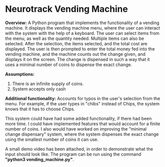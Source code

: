 # Neurotrack Vending Machine

**Overview:**
  A Python program that implements the functionality of a vending machine. It displays the vending machine menu, where the user can interact with the system with the help of a keyboard. The user can select items from the menu, as well as the quantity needed. Multiple items can also be selected. After the selection, the items selected, and the total cost are displayed. The user is then prompted to enter the total money fed into the vending machine, and the machine counts out the change given, and displays it on the screen. The change is dispensed in such a way that it uses a minimal number of coins to dispense the exact change.

**Assumptions:** 
  1. There is an infinite supply of coins.
  2. System accepts only cash
  
**Additional functionality:**
Accounts for typos in the user's selection from the menu. For example, if the user types in "chibs" instead of Chips, the system knows that it has to choose Chips.

This system could have had some added functionality, if there had been more time. I could have implemented features that would account for a finite number of coins. I also would have worked on improving the "minimal change dispensary" system, where the system dispenses the exact change using the smallest number of coins it can use. 

A small demo video has been attached, in order to demonstrate what the input should look like.
The program can be run using the command **"python3 vending_machine.py"**.
